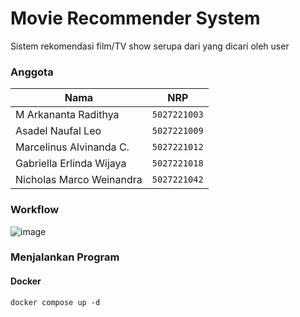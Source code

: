 # Movie Recommender System
Sistem rekomendasi film/TV show serupa dari yang dicari oleh user

### Anggota
| Nama                            | NRP          |
| ------------------------------- | ------------ |
| M Arkananta Radithya            | `5027221003` |
| Asadel Naufal Leo               | `5027221009` |
| Marcelinus Alvinanda C.         | `5027221012` |
| Gabriella Erlinda Wijaya        | `5027221018` |
| Nicholas Marco Weinandra        | `5027221042` |

### Workflow
![image](https://github.com/user-attachments/assets/5fd14930-336b-474e-8698-10b0d4b4956b)

### Menjalankan Program
#### Docker
```
docker compose up -d
```

